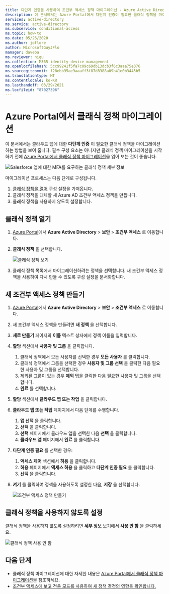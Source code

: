 ```yaml
---
title: 다단계 인증을 사용하여 조건부 액세스 정책 마이그레이션 - Azure Active Directory
description: 이 문서에서는 Azure Portal에서 다단계 인증이 필요한 클래식 정책을 마이그레이션하는 방법을 보여 줍니다.
services: active-directory
ms.service: active-directory
ms.subservice: conditional-access
ms.topic: how-to
ms.date: 05/26/2020
ms.author: joflore
author: MicrosoftGuyJFlo
manager: daveba
ms.reviewer: nigu
ms.collection: M365-identity-device-management
ms.openlocfilehash: 5cc99241f5fa7c09c69db13dcb3f6c3aaa75e376
ms.sourcegitcommit: f28ebb95ae9aaaff3f87d8388a09b41e0b3445b5
ms.translationtype: HT
ms.contentlocale: ko-KR
ms.lasthandoff: 03/29/2021
ms.locfileid: "87027396"
---
```

# <a name="migrate-a-classic-policy-in-the-azure-portal"></a>Azure Portal에서 클래식 정책 마이그레이션

이 문서에서는 클라우드 앱에 대한 **다단계 인증** 이 필요한 클래식 정책을 마이그레이션하는 방법을 보여 줍니다. 필수 구성 요소는 아니지만 클래식 정책 마이그레이션을 시작하기 전에 [Azure Portal에서 클래식 정책 마이그레이션](policy-migration.md)을 읽어 보는 것이 좋습니다.

![Salesforce 앱에 대한 MFA를 요구하는 클래식 정책 세부 정보](./media/policy-migration/33.png)

마이그레이션 프로세스는 다음 단계로 구성됩니다.

1. [클래식 정책을 열어](#open-a-classic-policy) 구성 설정을 가져옵니다.
1. 클래식 정책을 대체할 새 Azure AD 조건부 액세스 정책을 만듭니다. 
1. 클래식 정책을 사용하지 않도록 설정합니다.

## <a name="open-a-classic-policy"></a>클래식 정책 열기

1. [Azure Portal](https://portal.azure.com)에서 **Azure Active Directory** > **보안** > **조건부 액세스** 로 이동합니다.
1. **클래식 정책** 을 선택합니다.

   ![클래식 정책 보기](./media/policy-migration-mfa/12.png)

1. 클래식 정책 목록에서 마이그레이션하려는 정책을 선택합니다. 새 조건부 액세스 정책을 사용하여 다시 만들 수 있도록 구성 설정을 문서화합니다.

## <a name="create-a-new-conditional-access-policy"></a>새 조건부 액세스 정책 만들기

1. [Azure Portal](https://portal.azure.com)에서 **Azure Active Directory** > **보안** > **조건부 액세스** 로 이동합니다.
1. 새 조건부 액세스 정책을 만들려면 **새 정책** 을 선택합니다.
1. **새로 만들기** 페이지의 **이름** 텍스트 상자에서 정책 이름을 입력합니다.
1. **할당** 섹션에서 **사용자 및 그룹** 을 클릭합니다.
   1. 클래식 정책에서 모든 사용자를 선택한 경우 **모든 사용자** 를 클릭합니다. 
   1. 클래식 정책에서 그룹을 선택한 경우 **사용자 및 그룹 선택** 을 클릭한 다음 필요한 사용자 및 그룹을 선택합니다.
   1. 제외된 그룹이 있는 경우 **제외** 탭을 클릭한 다음 필요한 사용자 및 그룹을 선택합니다. 
   1. **완료** 를 선택합니다.
1. **할당** 섹션에서 **클라우드 앱 또는 작업** 을 클릭합니다.
1. **클라우드 앱 또는 작업** 페이지에서 다음 단계를 수행합니다.
   1. **앱 선택** 을 클릭합니다.
   1. **선택** 을 클릭합니다.
   1. **선택** 페이지에서 클라우드 앱을 선택한 다음 **선택** 을 클릭합니다.
   1. **클라우드 앱** 페이지에서 **완료** 를 클릭합니다.
1. **다단계 인증 필요** 를 선택한 경우:
   1. **액세스 제어** 섹션에서 **허용** 을 클릭합니다.
   1. **허용** 페이지에서 **액세스 허용** 을 클릭하고 **다단계 인증 필요** 를 클릭합니다.
   1. **선택** 을 클릭합니다.
1. **켜기** 를 클릭하여 정책을 사용하도록 설정한 다음, **저장** 을 선택합니다.

   ![조건부 액세스 정책 만들기](./media/policy-migration-mfa/conditional-access-policy-migration.png)

## <a name="disable-the-classic-policy"></a>클래식 정책을 사용하지 않도록 설정

클래식 정책을 사용하지 않도록 설정하려면 **세부 정보** 보기에서 **사용 안 함** 을 클릭하세요.

![클래식 정책 사용 안 함](./media/policy-migration-mfa/14.png)

## <a name="next-steps"></a>다음 단계

- 클래식 정책 마이그레이션에 대한 자세한 내용은 [Azure Portal에서 클래식 정책 마이그레이션](policy-migration.md)을 참조하세요.
- [조건부 액세스에 보고 전용 모드를 사용하여 새 정책 결정의 영향을 확인합니다.](concept-conditional-access-report-only.md)